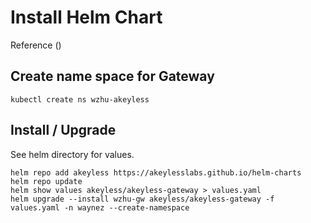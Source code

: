 # Install Helm Chart
Reference
()

## Create name space for Gateway
```
kubectl create ns wzhu-akeyless
```

## Install / Upgrade 
See helm directory for values.

```
helm repo add akeyless https://akeylesslabs.github.io/helm-charts
helm repo update
helm show values akeyless/akeyless-gateway > values.yaml
helm upgrade --install wzhu-gw akeyless/akeyless-gateway -f values.yaml -n waynez --create-namespace
```
